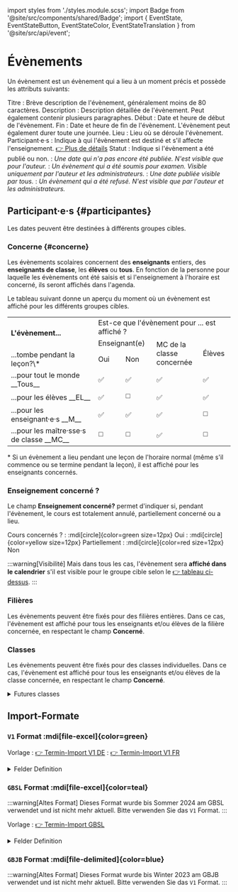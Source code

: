 
import styles from './styles.module.scss';
import Badge from '@site/src/components/shared/Badge';
import { EventState, EventStateButton, EventStateColor, EventStateTranslation } from '@site/src/api/event';

# Évènements

Un évènement est un évènement qui a lieu à un moment précis et possède les attributs suivants:

Titre
: Brève description de l'évènement, généralement moins de 80 caractères.
Description
: Description détaillée de l'évènement. Peut également contenir plusieurs paragraphes.
Début
: Date et heure de début de l'évènement.
Fin
: Date et heure de fin de l'évènement. L'évènement peut également durer toute une journée.
Lieu
: Lieu où se déroule l'évènement.
Participant·e·s
: Indique à qui l'évènement est destiné et s'il affecte l'enseignement. [👉 Plus de détails](#participantes)
Statut
: Indique si l'évènement a été publié ou non.
: <Badge icon={EventStateButton.DRAFT}
                    color={EventStateColor.DRAFT}
                    title={EventStateTranslation.DRAFT}
                    text={EventStateTranslation.DRAFT}
                    iconSide='left'
					className={styles.badge}
                />  *Une date qui n'a pas encore été publiée. N'est visible que pour l'auteur.*
: <Badge icon={EventStateButton.REVIEW}
                    color={EventStateColor.REVIEW}
                    title={EventStateTranslation.REVIEW}
                    text={EventStateTranslation.REVIEW}
                    iconSide='left'
					className={styles.badge}
                /> *Un évènement qui a été soumis pour examen. Visible uniquement par l'auteur et les administrateurs.*
: <Badge icon={EventStateButton.PUBLISHED}
                    color={EventStateColor.PUBLISHED}
                    title={EventStateTranslation.PUBLISHED}
                    text={EventStateTranslation.PUBLISHED}
                    iconSide='left'
					className={styles.badge}
                /> *Une date publiée visible par tous.*
: <Badge icon={EventStateButton.REFUSED}
                    color={EventStateColor.REFUSED}
                    title={EventStateTranslation.REFUSED}
                    text={EventStateTranslation.REFUSED}
                    iconSide='left'
					className={styles.badge}
                /> *Un évènement qui a été refusé. N'est visible que par l'auteur et les administrateurs.*


## Participant·e·s {#participantes}

Les dates peuvent être destinées à différents groupes cibles.

### Concerne {#concerne}
Les évènements scolaires concernent des __enseignants__ entiers, des __enseignants de classe__, les __élèves__ ou __tous__. En fonction de la personne pour laquelle les évènements ont été saisis et si l'enseignement à l'horaire est concerné, ils seront affichés dans l'agenda.

Le tableau suivant donne un aperçu du moment où un évènement est affiché pour les différents groupes cibles.

<table className={styles.audience}>
	<tbody>
		<tr>
			<td rowSpan="2" className={styles.left}><b>L'évènement...</b></td>
			<td colSpan="4">Est-ce que l'évènement pour ... est affiché ?</td>
		</tr>
		<tr>
			<td colSpan="2">Enseignant(e)</td>
			<td rowSpan="2">MC de la<br />classe <br />concernée</td>
			<td rowSpan="2">Élèves</td>
		</tr>
		<tr>
            <td className={styles.left}>...tombe pendant la leçon?\*</td>
			<td>Oui</td>
			<td>Non</td>
		</tr>
		<tr className={styles.line}>
			<td className={styles.left}>...pour tout le monde __Tous__</td>
			<td>✅</td>
			<td>✅</td>
			<td>✅</td>
			<td>✅</td>
		</tr>
		<tr>
			<td className={styles.left}>...pour les élèves __EL__</td>
			<td>✅</td>
			<td>◻️</td>
			<td>✅</td>
			<td>✅</td>
		</tr>
		<tr>
			<td className={styles.left}>...pour les enseignant·e·s __M__</td>
			<td>✅</td>
			<td>✅</td>
			<td>✅</td>
			<td>◻️</td>
		</tr>
		<tr>
			<td className={styles.left}>...pour  les maître·sse·s de classe __MC__</td>
			<td>◻️</td>
			<td>◻️</td>
			<td>✅</td>
			<td>◻️</td>
		</tr>
	</tbody>
</table>

\* Si un évènement a lieu pendant une leçon de l'horaire normal (même s'il commence ou se termine pendant la leçon), il est affiché pour les enseignants concernés.

### Enseignement concerné ?
Le champ __Enseignement concerné?__ permet d'indiquer si, pendant l'évènement, le cours est totalement annulé, partiellement concerné ou a lieu.

Cours concernés ?
: :mdi[circle]{color=green size=12px} Oui
: :mdi[circle]{color=yellow size=12px} Partiellement
: :mdi[circle]{color=red size=12px} Non

:::warning[Visibilité]
Mais dans tous les cas, l'évènement sera **affiché dans le calendrier** s'il est visible pour le groupe cible selon le [👉 tableau ci-dessus](#concerne).
:::
### Filières
Les évènements peuvent être fixés pour des filières entières. Dans ce cas, l'évènement est affiché pour tous les enseignants et/ou élèves de la filière concernée, en respectant le champ __Concerné__.

### Classes
Les évènements peuvent être fixés pour des classes individuelles. Dans ce cas, l'évènement est affiché pour tous les enseignants et/ou élèves de la classe concernée, en respectant le champ __Concerné__.


<details>
<summary>
Futures classes
</summary>

Pour les classes qui ne sont pas encore gérées dans WebUntis, les classes correspondantes peuvent déjà être enregistrées à l'avance __:mdi[dots-vertical-circle-outline] > Futures classes__ :

export const year = ((new Date()).getFullYear()+5) % 100

Nom de classe exact
: par exemple __{year}Ga__ oder __{year}mB__
Année entière
: par exemple __{year}G__ oder __{year}m__
: uniquement possible par division

</details>



## Import-Formate

### `V1` Format :mdi[file-excel]{color=green}

Vorlage
: [👉 Termin-Import V1 DE](./assets/[2024-04-24]%20Import-Format-v1%20DE.xlsx)
: [👉 Termin-Import V1 FR](./assets/[2024-04-24]%20Import-Format-v1%20FR.xlsx)

<details>
<summary>Felder Definition</summary>

| **Spalte**                        | **Datentyp/ Wertebereich**                                                                                                       | **Beschreibung**                                                                                                                                                                                                                                                                                                                                                                                       | **Beispiel**                                                                                   |
|:----------------------------------|:---------------------------------------------------------------------------------------------------------------------------------|:-------------------------------------------------------------------------------------------------------------------------------------------------------------------------------------------------------------------------------------------------------------------------------------------------------------------------------------------------------------------------------------------------------|:-----------------------------------------------------------------------------------------------|
| **SC**                            | -                                                                                                                                | Kalenderwoche, wird automatisch vom Startdatum berechnet. Dient zur Integritätsprüfung.                                                                                                                                                                                                                                                                                                                |                                                                                                |
| **Jour de la semaine**                     | -                                                                                                                                | Wochentag, wird automatisch vom Startdatum berechnet. Dient zur Integritätsprüfung.                                                                                                                                                                                                                                                                                                                    |                                                                                                |
| **Titre**                         | Text                                                                                                                             | Kurzbeschreibung des Termins                                                                                                                                                                                                                                                                                                                                                                           | *Solothurner Filmtage 25i*                                                                     |
| **Date début**                  | Datum im Format __dd.mm.yyyy__                                                                                                   | Startdatum                                                                                                                                                                                                                                                                                                                                                                                             | *12.01.2024*                                                                                   |
| **Heure début**                   | *[optionnel]* Zeit im Format __HH:MM__                                                                                            | Zeit des Terminstarts. <br /> Ganztägige Termine haben ein leeres Feld.                                                                                                                                                                                                                                                                                                                                | *12:00*                                                                                        |
| **Date fin**                    | Datum im Format __dd.mm.yyyy__                                                                                                   | Enddatum                                                                                                                                                                                                                                                                                                                                                                                               | *12.01.2024*                                                                                   |
| **Heure fin**                     | *[optionnel]* Zeit im Format __HH:MM__                                                                                            | Zeit des Terminendes. Ganztägige Termine haben ein leeres Feld. Ist das Feld leer und gleichzeitig die Startzeit gesetzt, wird die Endzeit auf die Startzeit festgelegt.                                                                                                                                                                                                                               | *12:15*                                                                                        |
| **Lieu**                           | *[optionnel]* Text                                                                                                                | Ortsangaben                                                                                                                                                                                                                                                                                                                                                                                            | *F102*                                                                                         |
| **Description**                  | Text, mehrzeilig(Zeilenumbruch kann mit `Alt+Enter` erzeugt werden)                                                              | Ausführliche Beschreibung des Termins.                                                                                                                                                                                                                                                                                                                                                                 | *Der Filmanlass GYM4, FMS3, WMS3 in Zusammenarbeit mit dem Filmpodium und der Filmgilde.*      |
| **GYMD**                          | *[optionnel]* `0`, `1`                                                                                                            | Sind alle vom GYM GBSL betroffen? Ein leerer Wert bedeutet Nein ( `0`)                                                                                                                                                                                                                                                                                                                                 |                                                                                                |
| **GYMD/GYMF**                     | *[optionnel]* `0`, `1`                                                                                                            | Sind alle vom bilinguen GYM GBSL betroffen? Ein leerer Wert bedeutet Nein ( `0`)                                                                                                                                                                                                                                                                                                                       |                                                                                                |
| **GYMF**                          | *[optionnel]* `0`, `1`                                                                                                            | Sind alle vom Maturité GBJB betroffen? Ein leerer Wert bedeutet Nein ( `0`)                                                                                                                                                                                                                                                                                                                            |                                                                                                |
| **GYMF/GYMD**                     | *[optionnel]* `0`, `1`                                                                                                            | Sind alle vom bilinguen Maturité GBJB betroffen? Ein leerer Wert bedeutet Nein ( `0`)                                                                                                                                                                                                                                                                                                                  |                                                                                                |
| **FMS**                           | *[optionnel]* `0`, `1`                                                                                                            | Sind alle der FMS betroffen? Ein leerer Wert bedeutet Nein ( `0`)                                                                                                                                                                                                                                                                                                                                      |                                                                                                |
| **FMS/ECG**                       | *[optionnel]* `0`, `1`                                                                                                            | Sind alle der FMS/ECG betroffen? Ein leerer Wert bedeutet Nein ( `0`)                                                                                                                                                                                                                                                                                                                                  |                                                                                                |
| **ECG**                           | *[optionnel]* `0`, `1`                                                                                                            | Sind alle des ECG’s betroffen? Ein leerer Wert bedeutet Nein ( `0`)                                                                                                                                                                                                                                                                                                                                    |                                                                                                |
| **ECG/FMS**                       | *[optionnel]* `0`, `1`                                                                                                            | Sind alle vom bilinguen ECG betroffen? Ein leerer Wert bedeutet Nein ( `0`)                                                                                                                                                                                                                                                                                                                            |                                                                                                |
| **WMS**                           | *[optionnel]* `0`, `1`                                                                                                            | Sind alle der WMS betroffen? Ein leerer Wert bedeutet Nein ( `0`)                                                                                                                                                                                                                                                                                                                                      |                                                                                                |
| **ESC**                           | *[optionnel]* `0`, `1`                                                                                                            | Sind alle des ESC betroffen? Ein leerer Wert bedeutet Nein ( `0`)                                                                                                                                                                                                                                                                                                                                      |                                                                                                |
| **FMPäd**                         | *[optionnel]* `0`, `1`                                                                                                            | Sind alle vom FMPäd betroffen? Ein leerer Wert bedeutet Nein ( `0`)                                                                                                                                                                                                                                                                                                                                    |                                                                                                |
| **MSOP**                          | *[optionnel]* `0`, `1`                                                                                                            | Sind alle des MSOP betroffen? Ein leerer Wert bedeutet Nein ( `0`)                                                                                                                                                                                                                                                                                                                                     |                                                                                                |
| **Passerelle**                    | *[optionnel]* `0`, `1`                                                                                                            | Sind alle der Passerelle betroffen? Ein leerer Wert bedeutet Nein ( `0`)                                                                                                                                                                                                                                                                                                                               |                                                                                                |
| **Concerne profs des classes bilingues?** | *[optionnel]* `0`, `1` Wird nur beachtet, wenn eine Bilingue-Schule (GYMD/GYMF, GYMF/GYMD oder ECG/FMS, FMS/ECG) ausgewählt wurde | Sind alle LP’s des GBJB anzusprechen, dann werden die Schulen bspw. `GYMF, GYMF/GYMD, ECG, ESC` ausgewählt.<br />Für LP’s des GBSL, welche an Bilingue-Klassen unterrichten (bspw. bei `27mT`) wird der Termin **nicht** angezeigt, ausser dieses Feld wird auf `1` gestellt.                                                                                                                          |                                                                                                |
| **Classes**                       | *[optionnel]* Klassenbezeichnungen, mit Komma getrennt. Mit `*` wird angegeben, dass alle der Jahrgangsstufe betroffen sind.      |                                                                                                                                                                                                                                                                                                                                                                                                        | -   `25h, 25i, 24K` <br />Alle 24er GYMD:<br />-   `24G*`<br />Alle 25er GYMF:<br />-   `25m*` |
| **Classes exclues**       | *[optionnel]* Auszuschliessende Klassen der Spalte "Klassen"                                                                      | Wenn alle deutschsprachigen Klassen der JG. Stufe 27 gemeint sind (ohne Bilingue Klassen), so kommt diese Spalte zum Einsatz.                                                                                                                                                                                                                                                                          | - "Klasse": `27*`<br />- "Ausgeschlossene Klassen": `27Gw, 27Gx, 27Gy`                         |
| **Concerne**                      | __LP__, __KLP__, __STUDENTS__, __ALL__                                                                                           | **LP**: nur Lehrpersonen, die an den gegebenen Klassen unterrichten, sind betroffen.<br />**KLP**: nur Klassenlehrpersonen sind betroffen<br />**STUDENTS**: nur die Schüler:innen sowie Lehrpersonen, deren Unterricht tangiert wird, sind betroffen. Zusätzliche werden diese Termine den KLP’s der betroffenen Klassen angezeigt.<br />**ALL**: Alle, sowohl LP’s wie auch STUDENTS sind betroffen. |                                                                                                |
| **Leçons impactées?**         | __YES__, __PARTIAL__ , __NO__                                                                                                    | **YES**: der Unterricht kann nicht in gewohnter Form stattfinden (die ganze Klasse ist bspw. abwesend)<br />**PARTIAL**: der Unterricht ist teilweise betroffen (bspw. einige Personen fehlen), kann aber normal stattfinden.<br />**NO**: der Unterricht ist nicht tangiert – bspw. Noteneingabe in Evento…                                                                                           |                                                                                                |

</details>

### `GBSL` Format :mdi[file-excel]{color=teal}

:::warning[Altes Format]
Dieses Format wurde bis Sommer 2024 am GBSL verwendet und ist nicht mehr aktuell. Bitte verwenden Sie das `V1` Format.
:::

Vorlage
: [👉 Termin-Import GBSL](./assets/[2024-05-21]%20Import-Format-GBSL.xlsx)


<details>
<summary>Felder Definition</summary>

| **Spalte**                        | **Datentyp/ Wertebereich**                                                                                                       | **Beschreibung**                                                                                                                                                                                                                                                                                                                                                                                       | **Beispiel**                                                                                   |
|:----------------------------------|:---------------------------------------------------------------------------------------------------------------------------------|:-------------------------------------------------------------------------------------------------------------------------------------------------------------------------------------------------------------------------------------------------------------------------------------------------------------------------------------------------------------------------------------------------------|:-----------------------------------------------------------------------------------------------|
| A: **KW**                            | -                                                                                                                                | Kalenderwoche, wird automatisch vom Startdatum berechnet. Dient zur Integritätsprüfung.                                                                                                                                                                                                                                                                                                                |                                                                                                |
| B: **Wochentag**                     | -                                                                                                                                | Wochentag, wird automatisch vom Startdatum berechnet. Dient zur Integritätsprüfung.                                                                                                                                                                                                                                                                                                                    |                                                                                                |
| C: **Stichwort**                         | Text                                                                                                                             | Kurzbeschreibung des Termins                                                                                                                                                                                                                                                                                                                                                                           | *Solothurner Filmtage 25i*                                                                     |
| D: **Datum Beginn**                  | Datum im Format __dd.mm.yyyy__                                                                                                   | Startdatum                                                                                                                                                                                                                                                                                                                                                                                             | *12.01.2024*                                                                                   |
| E: **Zeit Beginn**                   | *[optionnel]* Zeit im Format __HH:MM__                                                                                            | Zeit des Terminstarts. <br /> Ganztägige Termine haben ein leeres Feld.                                                                                                                                                                                                                                                                                                                                | *12:00*                                                                                        |
| F: **Datum Ende**                    | Datum im Format __dd.mm.yyyy__                                                                                                   | Enddatum                                                                                                                                                                                                                                                                                                                                                                                               | *12.01.2024*                                                                                   |
| G: **Zeit Ende**                     | *[optionnel]* Zeit im Format __HH:MM__                                                                                            | Zeit des Terminendes. Ganztägige Termine haben ein leeres Feld. Ist das Feld leer und gleichzeitig die Startzeit gesetzt, wird die Endzeit auf die Startzeit festgelegt.                                                                                                                                                                                                                               | *12:15*                                                                                        |
| H: **Ort**                           | *[optionnel]* Text                                                                                                                | Ortsangaben                                                                                                                                                                                                                                                                                                                                                                                            | *F102*                                                                                         |
| I: **betroffene Lehrkräfte**         | Angaben über betroffene Lehrkräfte                                                              | Ausführliche Beschreibung des Termins.                                                                                                                                                                                                                                                                                                                                                                 | *Der Filmanlass GYM4, FMS3, WMS3 in Zusammenarbeit mit dem Filmpodium und der Filmgilde.*      |
| J: **GYM**                          | *[optionnel]* `GYM`                                                                                                            | Sind alle vom GYM GBSL betroffen? Ein leerer Wert bedeutet Nein ( `0`)                                                                                                                                                                                                                                                                                                                                 |                                                                                                |
| K: **FMS**                          | *[optionnel]* `FMS`                                                                                                            | Sind alle vom GYM GBSL betroffen? Ein leerer Wert bedeutet Nein ( `0`)                                                                                                                                                                                                                                                                                                                                 |                                                                                                |
| L: **WMS**                          | *[optionnel]* `WMS`                                                                                                            | Sind alle vom GYM GBSL betroffen? Ein leerer Wert bedeutet Nein ( `0`)                                                                                                                                                                                                                                                                                                                                 |                                                                                                |
| M: **Beschreibung**                  | Text, mehrzeilig(Zeilenumbruch kann mit `Alt+Enter` erzeugt werden)                                                              | Ausführliche Beschreibung des Termins.                                                                                                                                                                                                                                                                                                                                                                 | *Der Filmanlass GYM4, FMS3, WMS3 in Zusammenarbeit mit dem Filmpodium und der Filmgilde.*      |
| N: **Jahrgangsstufe**               | *[optionnel]* Abteilung + Ausbildungsjahr, mit Komma getrennt      | | `WMS2` oder `GYM1, GYM1 bilingue` |
| O: **Einzelne Klassen**             | *[optionnel]* Klassenbezeichnungen, mit Komma getrennt.      |                                                                                                                                                                                                                                                                                                                                                                                                        | `27Ga, 25h, 25i, 24K` |
| P: **Betrifft**<br />  0=KLP<br />  1=LP<br />  2=SuS<br />  3=Alle | *[optionnel]* `0`, `1`, `2`, `3` | **0: KLP**: nur Klassenlehrpersonen sind betroffen<br />**1: LP**: nur Lehrpersonen, die an den gegebenen Klassen unterrichten, sind betroffen.<br />**2: SuS**: nur die Schüler:innen sowie Lehrpersonen, deren Unterricht tangiert wird, sind betroffen. Zusätzliche werden diese Termine den KLP’s der betroffenen Klassen angezeigt.<br />**3: ALL**: Alle, sowohl LP’s wie auch STUDENTS sind betroffen. |                                                                                                |
| Q: **Unterricht Betroffen?**<br />  0=Nein<br />  1=Teilweise<br />  2=Ja       | *[optionnel]* `0`, `1`, `2` | **0: Nein**: der Unterricht ist nicht tangiert – bspw. Noteneingabe in Evento…<br />**1: Teilweise**: der Unterricht ist teilweise betroffen (bspw. einige Personen fehlen), kann aber normal stattfinden.<br />**2: Ja**: der Unterricht kann nicht in gewohnter Form stattfinden (die ganze Klasse ist bspw. abwesend)                                                                                      |                                                                                                |

</details>

### `GBJB` Format :mdi[file-delimited]{color=blue}

:::warning[Altes Format]
Dieses Format wurde bis Winter 2023 am GBJB verwendet und ist nicht mehr aktuell. Bitte verwenden Sie das `V1` Format.
:::
